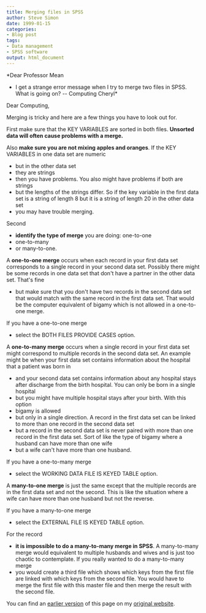 ```yaml
---
title: Merging files in SPSS
author: Steve Simon
date: 1999-01-15
categories:
- Blog post
tags:
- Data management
- SPSS software
output: html_document
---
```


*Dear Professor Mean
- I get a strange error message when I try to merge two files in SPSS. What is going on? \-- Computing Cheryl*

<!---More--->

Dear Computing,

Merging is tricky and here are a few things you have to look out for.

First make sure that the KEY VARIABLES are sorted in both files. **Unsorted data will often cause problems with a merge.**

Also **make sure you are not mixing apples and oranges**. If the KEY VARIABLES in one data set are numeric
- but in the other data set
- they are strings
- then you have problems. You also might have problems if both are strings
- but the lengths of the strings differ. So if the key variable in the first data set is a string of length 8 but it is a string of length 20 in the other data set
- you may have trouble merging.

Second
- **identify the type of merge** you are doing: one-to-one
- one-to-many
- or many-to-one.
 
A **one-to-one merge** occurs when each record in your first data set corresponds to a single record in your second data set. Possibly there might be some records in one data set that don\'t have a partner in the other data set. That\'s fine
- but make sure that you don\'t have two records in the second data set that would match with the same record in the first data set. That would be the computer equivalent of bigamy which is not allowed in a one-to-one merge.
 
If you have a one-to-one merge
- select the BOTH FILES PROVIDE CASES
option.
>
A **one-to-many merge** occurs when a single record in your first data set might correspond to multiple records in the second data set. An example might be when your first data set contains information about the hospital that a patient was born in
- and your second data set contains information about any hospital stays after discharge from the birth hospital. You can only be born in a single hospital
- but you might have multiple hospital stays after your birth. With this option
- bigamy is allowed
- but only in a single direction. A record in the first data set can be linked to more than one record in the second data set
- but a record in the second data set is never paired with more than one record in the first data set. Sort of like the type of bigamy where a husband can have more than one wife
- but a wife can\'t have more than one husband.

If you have a one-to-many merge
- select the WORKING DATA FILE IS KEYED TABLE option.
 
A **many-to-one merge** is just the same except that the multiple records are in the first data set and not the second. This is like the situation where a wife can have more than one husband but not the reverse.

If you have a many-to-one merge
- select the EXTERNAL FILE IS KEYED TABLE option.

For the record
- **it is impossible to do a many-to-many merge in SPSS**. A many-to-many merge would equivalent to multiple husbands and wives and is just too chaotic to contemplate. If you really wanted to do a many-to-many merge
- you would create a third file which shows which keys from the first file are linked with which keys from the second file. You would have to merge the first file with this master file and then merge the result with the second file.

You can find an [earlier version](http://www.pmean.com/99/merging.html) of this page on my [original website](http://www.pmean.com/original_site.html).
